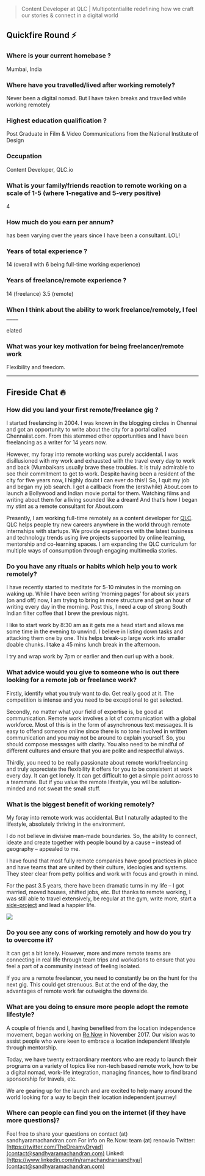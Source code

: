 > Content Developer at QLC | Multipotentialite redefining how we craft our stories & connect in a digital world

## Quickfire Round ⚡️

### Where is your current homebase ?

Mumbai, India

### Where have you travelled/lived after working remotely?

Never been a digital nomad. But I have taken breaks and travelled while working remotely

### Highest education qualification ?

Post Graduate in Film & Video Communications from the National Institute of Design

### Occupation

Content Developer, QLC.io

### What is your family/friends reaction to remote working on a scale of 1-5 (where 1-negative and 5-very positive)

4

### How much do you earn per annum?

has been varying over the years since I have been a consultant. LOL!

### Years of total experience ?

14 (overall with 6 being full-time working experience)

### Years of freelance/remote experience ?

14 (freelance) 3.5 (remote)

### When I think about the ability to work freelance/remotely, I feel \_\_\_\_

elated

### What was your key motivation for being freelancer/remote work

Flexibility and freedom.

* * *

## Fireside Chat 🔥

### How did you land your first remote/freelance gig ?

I started freelancing in 2004. I was known in the blogging circles in Chennai and got an opportunity to write about the city for a portal called Chennaiist.com. From this stemmed other opportunities and I have been freelancing as a writer for 14 years now.

However, my foray into remote working was purely accidental. I was disillusioned with my work and exhausted with the travel every day to work and back (Mumbaikars usually brave these troubles. It is truly admirable to see their commitment to get to work. Despite having been a resident of the city for five years now, I highly doubt I can ever do this!) So, I quit my job and began my job search. I got a callback from the (erstwhile) About.com to launch a Bollywood and Indian movie portal for them. Watching films and writing about them for a living sounded like a dream! And that’s how I began my stint as a remote consultant for About.com

Presently, I am working full-time remotely as a content developer for [QLC](https://qlc.io). QLC helps people try new careers anywhere in the world through remote internships with startups. We provide experiences with the latest business and technology trends using live projects supported by online learning, mentorship and co-learning spaces. I am expanding the QLC curriculum for multiple ways of consumption through engaging multimedia stories.

### Do you have any rituals or habits which help you to work remotely?

I have recently started to meditate for 5-10 minutes in the morning on waking up. While I have been writing ‘morning pages’ for about six years (on and off) now, I am trying to bring in more structure and get an hour of writing every day in the morning. Post this, I need a cup of strong South Indian filter coffee that I brew the previous night.

I like to start work by 8:30 am as it gets me a head start and allows me some time in the evening to unwind. I believe in listing down tasks and attacking them one by one. This helps break-up large work into smaller doable chunks. I take a 45 mins lunch break in the afternoon.

I try and wrap work by 7pm or earlier and then curl up with a book.

### What advice would you give to someone who is out there looking for a remote job or freelance work?

Firstly, identify what you truly want to do. Get really good at it. The competition is intense and you need to be exceptional to get selected.

Secondly, no matter what your field of expertise is, be good at communication. Remote work involves a lot of communication with a global workforce. Most of this is in the form of asynchronous text messages. It is easy to offend someone online since there is no tone involved in written communication and you may not be around to explain yourself. So, you should compose messages with clarity. You also need to be mindful of different cultures and ensure that you are polite and respectful always.

Thirdly, you need to be really passionate about remote work/freelancing and truly appreciate the flexibility it offers for you to be consistent at work every day. It can get lonely. It can get difficult to get a simple point across to a teammate. But if you value the remote lifestyle, you will be solution-minded and not sweat the small stuff.

### What is the biggest benefit of working remotely?

My foray into remote work was accidental. But I naturally adapted to the lifestyle, absolutely thriving in the environment.

I do not believe in divisive man-made boundaries. So, the ability to connect, ideate and create together with people bound by a cause – instead of geography – appealed to me.

I have found that most fully remote companies have good practices in place and have teams that are united by their culture, ideologies and systems. They steer clear from petty politics and work with focus and growth in mind.

For the past 3.5 years, there have been dramatic turns in my life – I got married, moved houses, shifted jobs, etc. But thanks to remote working, I was still able to travel extensively, be regular at the gym, write more, start a [side-project](https://renow.io) and lead a happier life.

![](/interviews/AntiParos_Greece.jpg)

### Do you see any cons of working remotely and how do you try to overcome it?

It can get a bit lonely. However, more and more remote teams are connecting in real life through team trips and workations to ensure that you feel a part of a community instead of feeling isolated.

If you are a remote freelancer, you need to constantly be on the hunt for the next gig. This could get strenuous. But at the end of the day, the advantages of remote work far outweighs the downside.

### What are you doing to ensure more people adopt the remote lifestyle?

A couple of friends and I, having benefited from the location independence movement, began working on [Re.Now](https://renow.io/) in November 2017. Our vision was to assist people who were keen to embrace a location independent lifestyle through mentorship.

Today, we have twenty extraordinary mentors who are ready to launch their programs on a variety of topics like non-tech based remote work, how to be a digital nomad, work-life integration, managing finances, how to find brand sponsorship for travels, etc.

We are gearing up for the launch and are excited to help many around the world looking for a way to begin their location independent journey!

### Where can people can find you on the internet (if they have more questions)?

Feel free to share your questions on contact (at) sandhyaramachandran.com For info on Re.Now: team (at) renow.io Twitter: [https://twitter.com/TheDreamyDryad](contact@sandhyaramachandran.com) Linked: [https://www.linkedin.com/in/ramachandransandhya/](contact@sandhyaramachandran.com)
